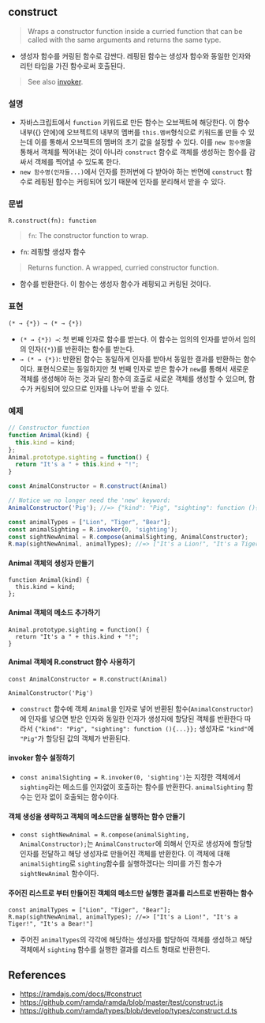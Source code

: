 ## construct

> Wraps a constructor function inside a curried function that can be called with the same arguments and returns the same type.
- 생성자 함수를 커링된 함수로 감싼다. 레핑된 함수는 생성자 함수와 동일한 인자와 리턴 타입을 가진 함수로써 호출된다.
> See also [invoker](./invoker.md).

### 설명

- 자바스크립트에서 `function` 키워드로 만든 함수는 오브젝트에 해당한다. 이 함수 내부({} 안에)에 오브젝트의 내부의 멤버를 `this.멤버`형식으로 키워드롤 만들 수 있는데 이를 통해서 오브젝트의 멤버의 초기 값을 설정할 수 있다. 이를 `new 함수명`을 통해서 객체를 찍어내는 것이 아니라 `construct` 함수로 객체를 생성하는 함수를 감싸서 객체를 찍어낼 수 있도록 한다.
- `new 함수명(인자들...)`에서 인자를 한꺼번에 다 받아야 하는 반면에 `construct` 함수로 레핑된 함수는 커링되어 있기 때문에 인자를 분리해서 받을 수 있다.

### 문법

```
R.construct(fn): function
```
> `fn`: The constructor function to wrap.
- `fn`: 레핑할 생성자 함수
> Returns function. A wrapped, curried constructor function.
- 함수를 반환한다. 이 함수는 생성자 함수가 레핑되고 커링된 것이다.

### 표현

```
(* → {*}) → (* → {*})
```
- `(* → {*}) →`: 첫 번째 인자로 함수를 받는다. 이 함수는 임의의 인자를 받아서 임의의 인자(`{*}`)를 반환하는 함수를 받는다.
- `→ (* → {*})`: 반환된 함수는 동일하게 인자를 받아서 동일한 결과를 반환하는 함수이다. 표현식으로는 동일하지만 첫 번째 인자로 받은 함수가 `new`를 통해서 새로운 객체를 생성해야 하는 것과 달리 함수의 호출로 새로운 객체를 생성할 수 있으며, 함수가 커링되어 있으므로 인자를 나누어 받을 수 있다.

### 예제

```js
// Constructor function
function Animal(kind) {
  this.kind = kind;
};
Animal.prototype.sighting = function() {
  return "It's a " + this.kind + "!";
}

const AnimalConstructor = R.construct(Animal)

// Notice we no longer need the 'new' keyword:
AnimalConstructor('Pig'); //=> {"kind": "Pig", "sighting": function (){...}};

const animalTypes = ["Lion", "Tiger", "Bear"];
const animalSighting = R.invoker(0, 'sighting');
const sightNewAnimal = R.compose(animalSighting, AnimalConstructor);
R.map(sightNewAnimal, animalTypes); //=> ["It's a Lion!", "It's a Tiger!", "It's a Bear!"]
```

#### Animal 객체의 생성자 만들기
```
function Animal(kind) {
  this.kind = kind;
};
```

#### Animal 객체의 메소드 추가하기
```
Animal.prototype.sighting = function() {
  return "It's a " + this.kind + "!";
}
```

#### Animal 객체에 R.construct 함수 사용하기
```
const AnimalConstructor = R.construct(Animal)
```
```
AnimalConstructor('Pig')
```
- `construct` 함수에 객체 `Animal`을 인자로 넣어 반환된 함수(`AnimalConstructor`)에 인자를 넣으면 받은 인자와 동일한 인자가 생성자에 할당된 객체를 반환한다 따라서 `{"kind": "Pig", "sighting": function (){...}};` 생성자로 `"kind"`에 `"Pig"`가 할당된 값의 객체가 반환된다.

#### invoker 함수 설정하기
- `const animalSighting = R.invoker(0, 'sighting')`는 지정한 객체에서 `sighting`라는 메소드를 인자없이 호출하는 함수를 반환한다. `animalSighting` 함수는 인자 없이 호출되는 함수이다.

#### 객체 생성을 생략하고 객체의 메소드만을 실행하는 함수 만들기
- `const sightNewAnimal = R.compose(animalSighting, AnimalConstructor);`는 `AnimalConstructor`에 의해서 인자로 생성자에 할당할 인자를 전달하고 해당 생성자로 만들어진 객체를 반환한다. 이 객체에 대해 `animalSighting`로 `sighting`함수를 실행하겠다는 의미를 가진 함수가 `sightNewAnimal` 함수이다.

#### 주어진 리스트로 부터 만들어진 객체의 메소드만 실행한 결과를 리스트로 반환하는 함수 
```
const animalTypes = ["Lion", "Tiger", "Bear"];
R.map(sightNewAnimal, animalTypes); //=> ["It's a Lion!", "It's a Tiger!", "It's a Bear!"]
```
- 주어진 `animalTypes`의 각각에 해당하는 생성자를 할당하여 객체를 생성하고 해당 객체에서 `sighting` 함수를 실행한 결과를 리스트 형태로 반환한다.

## References
- https://ramdajs.com/docs/#construct
- https://github.com/ramda/ramda/blob/master/test/construct.js
- https://github.com/ramda/types/blob/develop/types/construct.d.ts
